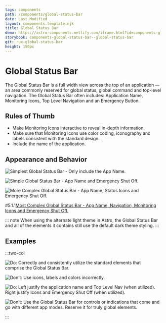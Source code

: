 ```yaml
---
tags: components
path: /components/global-status-bar
date: Last Modified
layout: components.template.njk
title: Global Status Bar
demo: https://astro-components.netlify.com/iframe.html?id=components-global-status-bar--global-status-bar
storybook: components-global-status-bar--global-status-bar
git: rux-global-status-bar
height: 150px
---
```


# Global Status Bar

The Global Status Bar is a full width view across the top of an application — an area commonly reserved for global status, global command and top-level navigation. The Global Status Bar often includes: Application Name, Monitoring Icons, Top Level Navigation and an Emergency Button.

## Rules of Thumb

- Make Monitoring Icons interactive to reveal in-depth information.
- Make sure that Monitoring Icons use color coding, iconography and labels consistent with the standard design.
- Include the name of the application.

## Appearance and Behavior

![Simplest Global Status Bar - Only include the App Name.](/img/components/global-status-simple.png "Simplest Global Status Bar - Only include the App Name.")

![Simple Global Status Bar - App Name and Emergency Shut Off.](/img/components/global-status-more.png "Simple Global Status Bar - App Name and Emergency Shut Off.")

![More Complex Global Status Bar - App Name, Status Icons and Emergency Shut Off.](/img/components/global-status-very.png "More Complex Global Status Bar - App Name, Status Icons and Emergency Shut Off.")

#5.1.1[Most Complex Global Status Bar - App Name, Navigation, Monitoring Icons and Emergency Shut Off.](/img/components/global-status-complex.png "Most Complex Global Status Bar - App Name, Navigation, Monitoring Icons and Emergency Shut Off.")

::: note
When using the alternate light theme in Astro, the Global Status Bar and all of the elements it contains still use the default dark theme styling.
:::

## Examples

:::two-col

![Do: Correctly and consistently utilize the standard elements that comprise the Global Status Bar.](/img/components/global-status-do-1.png "Do: Correctly and consistently utilize the standard elements that comprise the Global Status Bar.")

![Don’t: Use icons, labels and colors incorrectly.](/img/components/global-status-dont-1.png "Don’t: Use icons, labels and colors incorrectly.")

![Do: Left justify the application name and Top Level Nav (when utilized). Right justify Icons and Emergency Shut Off (when utilized).](/img/components/global-status-do-2.png "Do: Left justify the application name and Top Level Nav (when utilized). Right justify Icons and Emergency Shut Off (when utilized).")

![Don’t: Use the Global Status Bar for controls or indications that come and go with different app modes. Reserve it for truly global elements.](/img/components/global-status-dont-2.png "Don’t: Use the Global Status Bar for controls or indications that come and go with different app modes. Reserve it for truly global elements.")

:::

